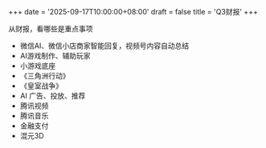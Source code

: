 +++
date = '2025-09-17T10:00:00+08:00'
draft = false
title = 'Q3财报'
+++

从财报，看哪些是重点事项

<!--more-->

- 微信AI、微信小店商家智能回复，视频号内容自动总结
- AI游戏制作、辅助玩家
- 小游戏底座
- 《三角洲行动》
- 《皇室战争》
- AI 广告、投放、推荐
- 腾讯视频
- 腾讯音乐
- 金融支付
- 混元3D
